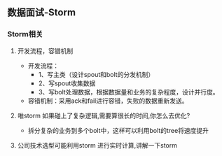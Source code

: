 ## 数据面试-Storm
### Storm相关
1. 开发流程，容错机制
	* 开发流程：
		* 1、写主类（设计spout和bolt的分发机制）
		* 2、写spout收集数据
		* 3、写bolt处理数据，根据数据量和业务的复杂程度，设计并行度。
	* 容错机制：采用ack和fail进行容错，失败的数据重新发送。

2. 唯storm 如果碰上了复杂逻辑,需要算很长的时间,你怎么去优化?
	* 拆分复杂的业务到多个bolt中，这样可以利用bolt的tree将速度提升

3. 公司技术选型可能利用storm 进行实时计算,讲解一下storm 